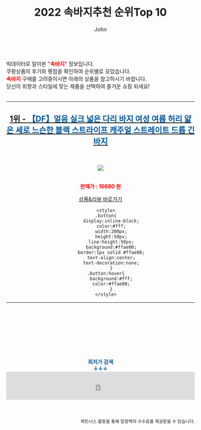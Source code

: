 ﻿---
layout: post
title:  "2022 속바지추천 순위Top 10"
author: John
categories: [ 패션의류 ]
tags: [ 속바지 더쿠, 속바지 입는 이유, 속바지 색깔, 속바지 영어, 속바지 만들기, 속바지 편의점 ]
image: https://static.coupangcdn.com/image/vendor_inventory/1b6f/f20fbfa600365c15fe01f109c909eb7bc86455fef8326aa735dae755f320.jpg 
description: "2022 속바지추천 순위Top 10 관련 상품으로 가장 고객 선호도가 높은 제품입니다."
toc: true
toc_sticky: true
---

<br>
빅데이터로 알아본 "<b><font color='#ff0000'>속바지</font></b>" 정보입니다.
<br>
쿠팡상품의 후기와 평점을 확인하여 순위별로 모았습니다.
<br>
<b><font color='#ff0000'>속바지</font></b>  구매를 고려중이시면 아래의 상품을 참고하시기 바랍니다.
<br>
당신의 취향과 스타일에 맞는 제품을 선택하여 즐거운 쇼핑 되세요!
<br><br>
<hr>
<p>
    
<center><h2><a href="https://link.coupang.com/re/AFFSDP?lptag=AF7307611&pageKey=5726669050&itemId=9596191335&vendorItemId=76880720129&traceid=V0-153-ff852ef0d4fc516f" target="_blank"><b>1위 - <font color='#01579B'>【DF】얼음 실크 넓은 다리 바지 여성 여름 허리 얇은 세로 느슨한 블랙 스트라이프 캐주얼 스트레이트 드롭 긴 바지</font></b></a></h2><br>

<a href="https://link.coupang.com/re/AFFSDP?lptag=AF7307611&pageKey=5726669050&itemId=9596191335&vendorItemId=76880720129&traceid=V0-153-ff852ef0d4fc516f" target="_blank"><img src="https://static.coupangcdn.com/image/vendor_inventory/1b6f/f20fbfa600365c15fe01f109c909eb7bc86455fef8326aa735dae755f320.jpg"></a><br><br>

<b><font color='#ff0000'>판매가 : 16680 원</font></b><br>

<a href="https://link.coupang.com/re/AFFSDP?lptag=AF7307611&pageKey=5726669050&itemId=9596191335&vendorItemId=76880720129&traceid=V0-153-ff852ef0d4fc516f" target="_blank" class="button">상품&리뷰 바로가기</a><p>

        <style>
        .button{
            display:inline-block;
            color:#fff;
            width:200px;
            height:50px;
            line-height:50px;
            background:#ffae00;
            border:1px solid #ffae00;
            text-align:center;
            text-decoration:none;
            }
        .button:hover{
            background:#fff;
            color:#ffae00;
            }
        </style>

<hr>

<br><br><br><br><br><br><br>
<center><b><font color='#01579B' size='medium'>최저가 검색<br>
↓↓↓</font></b></center>
<center><iframe src="https://coupa.ng/b1Tbjx" width="100%" height="75" frameborder="0" scrolling="no" referrerpolicy="unsafe-url"></iframe></center>
<br><br>
<p>
<small>
    <div align="right">파트너스 활동을 통해 일정액의 수수료를 제공받을 수 있습니다.</div>
</small>
</p>
